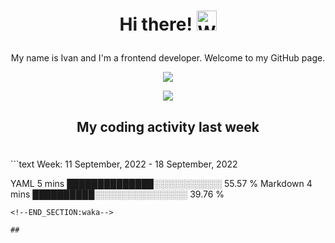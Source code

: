 # <p align="center">Hi there! <img alt="Wave" width="32" height="32" src="https://camo.githubusercontent.com/e8e7b06ecf583bc040eb60e44eb5b8e0ecc5421320a92929ce21522dbc34c891/68747470733a2f2f6d656469612e67697068792e636f6d2f6d656469612f6876524a434c467a6361737252346961377a2f67697068792e676966"> </p>
<p align="center">My name is Ivan and I'm a frontend developer. Welcome to my GitHub page. </p>


<p align="center">
  <a href="https://skillicons.dev">
    <img src="https://skillicons.dev/icons?i=js,react,scss,css,html" />
  </a>
</p>

<p align="center">
  <img src="https://api.githubtrends.io/user/svg/malahoffiw/repos?time_range=three_months&theme=synthwaves">
</p>

## <p align="center">My coding activity last week</p>
<br>
<!--START_SECTION:waka-->
```text
Week: 11 September, 2022 - 18 September, 2022

YAML         5 mins          ██████████████░░░░░░░░░░░   55.57 % 
Markdown     4 mins          ██████████░░░░░░░░░░░░░░░   39.76 % 
```
<!--END_SECTION:waka-->

## 
